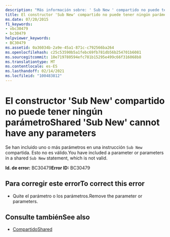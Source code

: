 ```yaml
---
description: "Más información sobre: ' Sub New ' compartido no puede tener ningún parámetro"
title: El constructor 'Sub New' compartido no puede tener ningún parámetro
ms.date: 07/20/2015
f1_keywords:
- vbc30479
- bc30479
helpviewer_keywords:
- BC30479
ms.assetid: 0a36034b-2a9e-45a1-871c-c792566ba264
ms.openlocfilehash: c25c53590b5a1febc69fb781db56b254701b6081
ms.sourcegitcommit: 10e719780594efc781b15295e499c66f316068b8
ms.translationtype: MT
ms.contentlocale: es-ES
ms.lasthandoff: 02/14/2021
ms.locfileid: "100483812"
---
```

# <a name="shared-sub-new-cannot-have-any-parameters"></a><span data-ttu-id="c9938-103">El constructor 'Sub New' compartido no puede tener ningún parámetro</span><span class="sxs-lookup"><span data-stu-id="c9938-103">Shared 'Sub New' cannot have any parameters</span></span>

<span data-ttu-id="c9938-104">Se han incluido uno o más parámetros en una instrucción `Sub New` compartida. Esto no es válido.</span><span class="sxs-lookup"><span data-stu-id="c9938-104">You have included a parameter or parameters in a shared `Sub New` statement, which is not valid.</span></span>  
  
 <span data-ttu-id="c9938-105">**Id. de error:** BC30479</span><span class="sxs-lookup"><span data-stu-id="c9938-105">**Error ID:** BC30479</span></span>  
  
## <a name="to-correct-this-error"></a><span data-ttu-id="c9938-106">Para corregir este error</span><span class="sxs-lookup"><span data-stu-id="c9938-106">To correct this error</span></span>  
  
- <span data-ttu-id="c9938-107">Quite el parámetro o los parámetros.</span><span class="sxs-lookup"><span data-stu-id="c9938-107">Remove the parameter or parameters.</span></span>  
  
## <a name="see-also"></a><span data-ttu-id="c9938-108">Consulte también</span><span class="sxs-lookup"><span data-stu-id="c9938-108">See also</span></span>

- [<span data-ttu-id="c9938-109">Compartido</span><span class="sxs-lookup"><span data-stu-id="c9938-109">Shared</span></span>](../language-reference/modifiers/shared.md)
